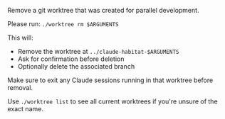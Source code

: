 Remove a git worktree that was created for parallel development.

Please run: `./worktree rm $ARGUMENTS`

This will:
- Remove the worktree at `../claude-habitat-$ARGUMENTS`
- Ask for confirmation before deletion
- Optionally delete the associated branch

Make sure to exit any Claude sessions running in that worktree before removal.

Use `./worktree list` to see all current worktrees if you're unsure of the exact name.

